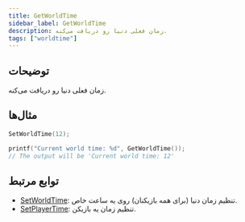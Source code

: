 ```yaml
---
title: GetWorldTime
sidebar_label: GetWorldTime
description: زمان فعلی دنیا رو دریافت می‌کنه.
tags: ["worldtime"]
---
```


<VersionWarn version='omp v1.1.0.2612' />

## توضیحات

زمان فعلی دنیا رو دریافت می‌کنه.

## مثال‌ها

```c
SetWorldTime(12);

printf("Current world time: %d", GetWorldTime());
// The output will be 'Current world time: 12'
```

## توابع مرتبط

- [SetWorldTime](SetWorldTime): تنظیم زمان دنیا (برای همه بازیکنان) روی یه ساعت خاص.
- [SetPlayerTime](SetPlayerTime): تنظیم زمان یه بازیکن.